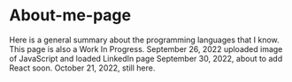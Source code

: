 # About-me-page
Here is a general summary about the programming languages that I know. 
This page is also a Work In Progress.
September 26, 2022 uploaded image of JavaScript and loaded LinkedIn page
September 30, 2022, about to add React soon.
October 21, 2022, still here.
